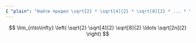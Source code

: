 ```yaml
---
{ "plain": "Найти предел \sqrt{2} * \sqrt[4]{2} * \sqrt[8]{2} * ... * \sqrt[2n]{2}" }
---
```


$$ \lim_{n\to\infty} \left( \sqrt{2} \sqrt[4]{2} \sqrt[8]{2} \ldots \sqrt[2n]{2} \right) $$